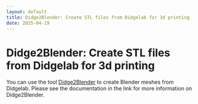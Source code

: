 ```yaml
---
layout: default
title: Didge2Blender: Create STL files from Didgelab for 3d printing
date: 2025-04-19
---
```


# Didge2Blender: Create STL files from Didgelab for 3d printing

You can use the tool [Didge2Blender](https://github.com/didgitaldoo/didge2blender) to create Blender meshes from Didgelab. Please see the documentation in the link for more information on Didge2Blender.